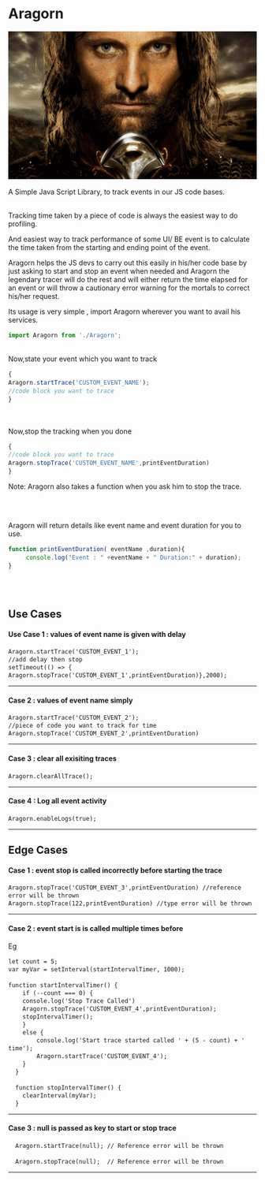 # Aragorn
![The Strider](images/aragorn.jpg)


A Simple Java Script Library, to track events in our JS code bases.

<br>
Tracking time taken by a piece of code is always the easiest way to do profiling.

And easiest way to track performance of some UI/ BE event is to calculate the time taken from the starting and ending point of the event.

Aragorn helps the JS devs to carry out this easily in his/her code base by just asking to start and stop an event when needed and Aragorn the legendary tracer will do the rest and will either return the time elapsed for an event or will throw a cautionary error warning for the mortals to correct his/her request.

Its usage is very simple , import Aragorn wherever you want to avail his services.

```javascript
import Aragorn from './Aragorn';
```

<br>
Now,state your event which you want to track 

```javascript
{
Aragorn.startTrace('CUSTOM_EVENT_NAME');
//code block you want to trace
}
```

<br>

<br>
Now,stop the tracking when you done

```javascript
{
//code block you want to trace
Aragorn.stopTrace('CUSTOM_EVENT_NAME',printEventDuration)
}
```

Note: Aragorn also takes a function when you ask him to stop the trace.

<br>
<br>

Aragorn will return details like event name and event duration for you to use.

```javascript
function printEventDuration( eventName ,duration){
     console.log("Event : " +eventName + " Duration:" + duration);
}
```

<br>

<br>

## Use Cases

#### Use Case 1 : values of event name is given with delay

```
Aragorn.startTrace('CUSTOM_EVENT_1');
//add delay then stop
setTimeout(() => { Aragorn.stopTrace('CUSTOM_EVENT_1',printEventDuration)},2000);
```
---
#### Case 2 : values of event name simply
```
Aragorn.startTrace('CUSTOM_EVENT_2');
//piece of code you want to track for time
Aragorn.stopTrace('CUSTOM_EVENT_2',printEventDuration)
```
---
#### Case 3 : clear all exisiting traces
```
Aragorn.clearAllTrace();
```

---
#### Case 4 : Log all event activity
```
Aragorn.enableLogs(true);
```
---
## Edge Cases

#### Case 1  : event stop is called incorrectly before starting the trace
```
Aragorn.stopTrace('CUSTOM_EVENT_3',printEventDuration) //reference error will be thrown 
Aragorn.stopTrace(122,printEventDuration) //type error will be thrown
```
---

#### Case 2  : event start is  is called multiple times before 

Eg 
```
let count = 5;
var myVar = setInterval(startIntervalTimer, 1000);

function startIntervalTimer() {
    if (--count === 0) {
    console.log('Stop Trace Called')
    Aragorn.stopTrace('CUSTOM_EVENT_4',printEventDuration);
    stopIntervalTimer();
    }
    else {
        console.log('Start trace started called ' + (5 - count) + ' time');
        Aragorn.startTrace('CUSTOM_EVENT_4');
    }
  }
  
  function stopIntervalTimer() {
    clearInterval(myVar);
  }
```
---
#### Case 3  : null is passed as key to start or stop trace
```
  Aragorn.startTrace(null); // Reference error will be thrown

  Aragorn.stopTrace(null);  // Reference error will be thrown
```
---

